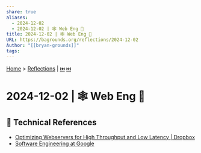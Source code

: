 ```yaml
---
share: true
aliases:
  - 2024-12-02
  - 2024-12-02 | 🕸️ Web Eng 🔧
title: 2024-12-02 | 🕸️ Web Eng 🔧
URL: https://bagrounds.org/reflections/2024-12-02
Author: "[[bryan-grounds]]"
tags: 
---
```

[Home](../index.md) > [Reflections](./index.md) | [⏮️](./2024-12-01.md) [⏭️](./2024-12-03.md)  
# 2024-12-02 | 🕸️ Web Eng 🔧  
## 🔧 Technical References  
- [Optimizing Webservers for High Throughput and Low Latency | Dropbox](../videos/optimizing-webservers-for-high-throughput-and-low-latency-dropbox.md)  
- [Software Engineering at Google](https://abseil.io/resources/swe-book)  
